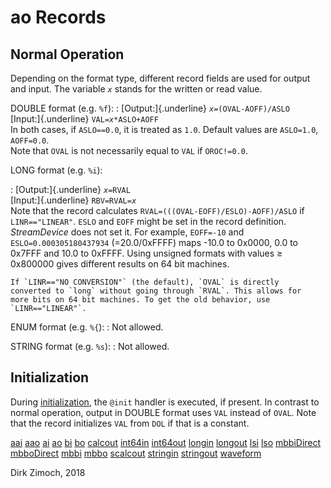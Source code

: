 # ao Records

## Normal Operation

Depending on the format type, different record fields are used for
output and input. The variable *`x`* stands for the written or read
value.

DOUBLE format (e.g. `%f`):
:   [Output:]{.underline} *`x`*`=(OVAL-AOFF)/ASLO`\
    [Input:]{.underline} `VAL=`*`x`*`*ASLO+AOFF`\
    In both cases, if `ASLO==0.0`, it is treated as `1.0`. Default
    values are `ASLO=1.0`, `AOFF=0.0`.\
    Note that `OVAL` is not necessarily equal to `VAL` if `OROC!=0.0`.

LONG format (e.g. `%i`):

:   [Output:]{.underline} *`x`*`=RVAL`\
    [Input:]{.underline} `RBV=RVAL=`*`x`*\
    Note that the record calculates
    `RVAL=(((OVAL-EOFF)/ESLO)-AOFF)/ASLO` if `LINR=="LINEAR"`. `ESLO`
    and `EOFF` might be set in the record definition. *StreamDevice*
    does not set it. For example, `EOFF=-10` and
    `ESLO=0.000305180437934` (=20.0/0xFFFF) maps -10.0 to 0x0000, 0.0 to
    0x7FFF and 10.0 to 0xFFFF. Using unsigned formats with values ≥
    0x800000 gives different results on 64 bit machines.

    If `LINR=="NO CONVERSION"` (the default), `OVAL` is directly
    converted to `long` without going through `RVAL`. This allows for
    more bits on 64 bit machines. To get the old behavior, use
    `LINR=="LINEAR"`.

ENUM format (e.g. `%{`):
:   Not allowed.

STRING format (e.g. `%s`):
:   Not allowed.

## Initialization

During [initialization](processing.html#init), the `@init` handler is
executed, if present. In contrast to normal operation, output in DOUBLE
format uses `VAL` instead of `OVAL`. Note that the record initializes
`VAL` from `DOL` if that is a constant.

[aai](aai.html) [aao](aao.html) [ai](ai.html) [ao](ao.html)
[bi](bi.html) [bo](bo.html) [calcout](calcout.html)
[int64in](int64in.html) [int64out](int64out.html) [longin](longin.html)
[longout](longout.html) [lsi](lsi.html) [lso](lso.html)
[mbbiDirect](mbbiDirect.html) [mbboDirect](mbboDirect.html)
[mbbi](mbbi.html) [mbbo](mbbo.html) [scalcout](scalcout.html)
[stringin](stringin.html) [stringout](stringout.html)
[waveform](waveform.html)

Dirk Zimoch, 2018
